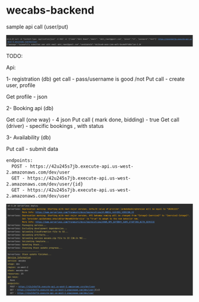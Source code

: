 # wecabs-backend
sample api call (user/put)

![alt text](./imgs/1.png)

TODO:

Api:

1- registration (db)
get call - pass/username is good /not
Put call - create user, profile

Get profile - json


2- Booking api (db)

Get call (one way) - 4 json
Put call ( mark done, bidding) - true 
Get call (driver) - specific bookings , with status 

3- Availability (db)

Put call - submit data 

```
endpoints:
  POST - https://42u245s7jb.execute-api.us-west-2.amazonaws.com/dev/user
  GET - https://42u245s7jb.execute-api.us-west-2.amazonaws.com/dev/user/{id}
  GET - https://42u245s7jb.execute-api.us-west-2.amazonaws.com/dev/user
```

![alt text](./imgs/2.png)
